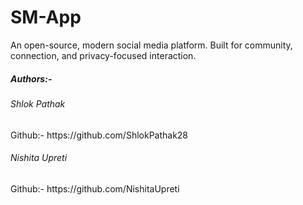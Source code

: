 # SM-App
An open-source, modern social media platform. Built for community, connection, and privacy-focused interaction.
<br>
<h5>Authors:-</h5>
<h6>Shlok Pathak</h6>
<p>Github:- https://github.com/ShlokPathak28</p>
<h6>Nishita Upreti</h6>
<p>Github:- https://github.com/NishitaUpreti</p>
